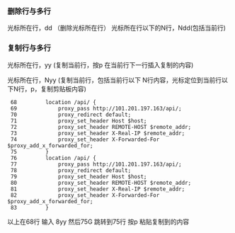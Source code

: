 ### 删除行与多行
光标所在行，dd （删除光标所在行）
光标所在行以下的N行，Ndd(包括当前行)

### 复制行与多行
光标所在行，yy (复制当前行，按p 在当前行下一行插入复制的内容)

光标所在行，Nyy (复制当前行，包括当前行以下 N行内容，光标定位到当前行以下N行，p，复制剪贴板内容)
```
 68         location /api/ {
 69             proxy_pass http://101.201.197.163/api/;
 70             proxy_redirect default;
 71             proxy_set_header Host $host;
 72             proxy_set_header REMOTE-HOST $remote_addr;
 73             proxy_set_header X-Real-IP $remote_addr;
 74             proxy_set_header X-Forwarded-For $proxy_add_x_forwarded_for;
 75         }
 76         location /api/ {
 77             proxy_pass http://101.201.197.163/api/;
 78             proxy_redirect default;
 79             proxy_set_header Host $host;
 80             proxy_set_header REMOTE-HOST $remote_addr;
 81             proxy_set_header X-Real-IP $remote_addr;
 82             proxy_set_header X-Forwarded-For $proxy_add_x_forwarded_for;
 83         }
 ```
 以上在68行 输入 8yy 然后75G 跳转到75行 按p 粘贴复制到的内容